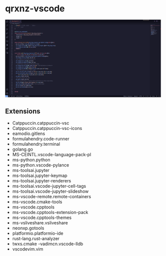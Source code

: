 # qrxnz-vscode

<img src="./vscode.png">

## Extensions

- Catppuccin.catppuccin-vsc
- Catppuccin.catppuccin-vsc-icons
- eamodio.gitlens
- formulahendry.code-runner
- formulahendry.terminal
- golang.go
- MS-CEINTL.vscode-language-pack-pl
- ms-python.python
- ms-python.vscode-pylance
- ms-toolsai.jupyter
- ms-toolsai.jupyter-keymap
- ms-toolsai.jupyter-renderers
- ms-toolsai.vscode-jupyter-cell-tags
- ms-toolsai.vscode-jupyter-slideshow
- ms-vscode-remote.remote-containers
- ms-vscode.cmake-tools
- ms-vscode.cpptools
- ms-vscode.cpptools-extension-pack
- ms-vscode.cpptools-themes
- ms-vsliveshare.vsliveshare
- neonxp.gotools
- platformio.platformio-ide
- rust-lang.rust-analyzer
- twxs.cmake
 -vadimcn.vscode-lldb
- vscodevim.vim

